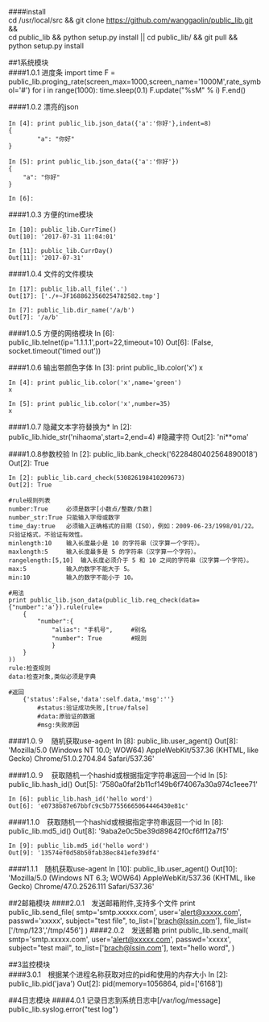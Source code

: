 ####install    
    cd /usr/local/src && git clone https://github.com/wanggaolin/public_lib.git && \
    cd public_lib && python setup.py install || cd public_lib/ && git pull && python setup.py  install

##1系统模块    
####1.0.1 进度条
        import time
        F = public_lib.proging_rate(screen_max=1000,screen_name='1000M',rate_symbol='#')
        for i in range(1000):
            time.sleep(0.1)
            F.update("%sM" % i)
        F.end()
    

####1.0.2 漂亮的json    

    In [4]: print public_lib.json_data({'a':'你好'},indent=8)
    {
            "a": "你好"
    }
    
    In [5]: print public_lib.json_data({'a':'你好'})
    {
        "a": "你好"
    }
    
    In [6]: 


####1.0.3 方便的time模块

    In [10]: public_lib.CurrTime()
    Out[10]: '2017-07-31 11:04:01'
    
    In [11]: public_lib.CurrDay()
    Out[11]: '2017-07-31'


####1.0.4 文件的文件模块

    In [17]: public_lib.all_file('.')
    Out[17]: ['./+~JF1688623560254782582.tmp']

    In [7]: public_lib.dir_name('/a/b')
    Out[7]: '/a/b'
        
####1.0.5 方便的网络模块
    In [6]: public_lib.telnet(ip='1.1.1.1',port=22,timeout=10)
    Out[6]: (False, socket.timeout('timed out'))
           

####1.0.6 输出带颜色字体
    In [3]: print public_lib.color('x')
    x
    
    In [4]: print public_lib.color('x',name='green')
    x
    
    In [5]: print public_lib.color('x',number=35)
    x
    
####1.0.7 隐藏文本字符替换为*
    In [2]: public_lib.hide_str('nihaoma',start=2,end=4) #隐藏字符
    Out[2]: 'ni**oma'
    
    
####1.0.8参数校验
    In [2]: public_lib.bank_check('6228480402564890018')
    Out[2]: True

    In [2]: public_lib.card_check(530826198410209673)
    Out[2]: True

    #rule规则列表
    number:True     必须是数字[小数点/整数/负数]
    number_str:True 只能输入字母或数字
    time_day:true	必须输入正确格式的日期（ISO），例如：2009-06-23/1998/01/22。只验证格式，不验证有效性。
    minlength:10	输入长度最小是 10 的字符串（汉字算一个字符）。
    maxlength:5	    输入长度最多是 5 的字符串（汉字算一个字符）。
    rangelength:[5,10]	输入长度必须介于 5 和 10 之间的字符串（汉字算一个字符）。
	max:5	        输入的数字不能大于 5。
	min:10	        输入的数字不能小于 10。

    #用法
    print public_lib.json_data(public_lib.req_check(data={"number":'a'}).rule(rule=
        {
            "number":{
                "alias": "手机号",     #别名
                "number": True        #规则
                }
        }
    ))
    rule:检查规则
    data:检查对象,类似必须是字典

    #返回
        {'status':False,'data':self.data,'msg':''}
            #status:验证成功失败,[true/false]
            #data:原验证的数据
            #msg:失败原因

####1.0.９　随机获取use-agent
    In [8]: public_lib.user_agent()
    Out[8]: 'Mozilla/5.0 (Windows NT 10.0; WOW64) AppleWebKit/537.36 (KHTML, like Gecko) Chrome/51.0.2704.84 Safari/537.36'

####1.0.９　获取随机一个hashid或根据指定字符串返回一个id
    In [5]: public_lib.hash_id()
    Out[5]: '7580a0faf2b11cf149b6f74067a30a974c1eee71'
    
    In [6]: public_lib.hash_id('hello word')
    Out[6]: 'e0738b87e67bbfc9c5b77556665064446430e81c'

####1.1.0　获取随机一个hashid或根据指定字符串返回一个id
    In [8]: public_lib.md5_id()
    Out[8]: '9aba2e0c5be39d89842f0cf6ff12a7f5'
    
    In [9]: public_lib.md5_id('hello word')
    Out[9]: '13574ef0d58b50fab38ec841efe39df4'

####1.1.1　随机获取use-agent
    In [10]: public_lib.user_agent()
    Out[10]: 'Mozilla/5.0 (Windows NT 6.3; WOW64) AppleWebKit/537.36 (KHTML, like Gecko) Chrome/47.0.2526.111 Safari/537.36'

##2邮箱模块
####2.0.1　发送邮箱附件,支持多个文件
    print public_lib.send_file(
        smtp='smtp.xxxxx.com',
        user='alert@xxxxx.com',
        passwd='xxxxx',
        subject="test file",
        to_list=['brach@lssin.com'],
        file_list=['/tmp/123','/tmp/456']
    )
####2.0.2　发送邮箱
    print public_lib.send_mail(
        smtp='smtp.xxxxx.com',
        user='alert@xxxxx.com',
        passwd='xxxxx',
        subject="test mail",
        to_list=['brach@lssin.com'],
        text="hello word",
    )    

##3监控模块            
####3.0.1　根据某个进程名称获取对应的pid和使用的内存大小
    In [2]: public_lib.pid('java')
    Out[2]: pid(memory=1056864, pid=['6168'])
    
    
    
##4日志模块
####4.0.1 记录日志到系统日志中[/var/log/message]
    public_lib.syslog.error("test log")  
    
    
    